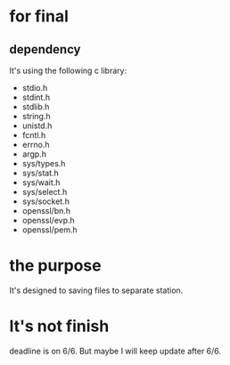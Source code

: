 # for final  
## dependency
It's using the following c library:  

- stdio.h
- stdint.h
- stdlib.h
- string.h
- unistd.h
- fcntl.h
- errno.h
- argp.h
- sys/types.h
- sys/stat.h
- sys/wait.h
- sys/select.h
- sys/socket.h
- openssl/bn.h
- openssl/evp.h
- openssl/pem.h

# the purpose
It's designed to saving files to separate station.
# It's not finish
deadline is on 6/6. But maybe I will keep update after 6/6.  
